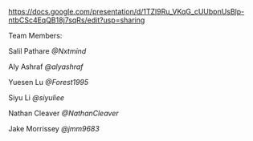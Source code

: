 https://docs.google.com/presentation/d/1TZl9Ru_VKqG_cUUbpnUsBlp-ntbCSc4EqQB18j7sqRs/edit?usp=sharing

Team Members:

Salil Pathare *@Nxtmind*

Aly Ashraf *@alyashraf*

Yuesen Lu *@Forest1995*

Siyu Li *@siyuliee*

Nathan Cleaver *@NathanCleaver*

Jake Morrissey *@jmm9683*
